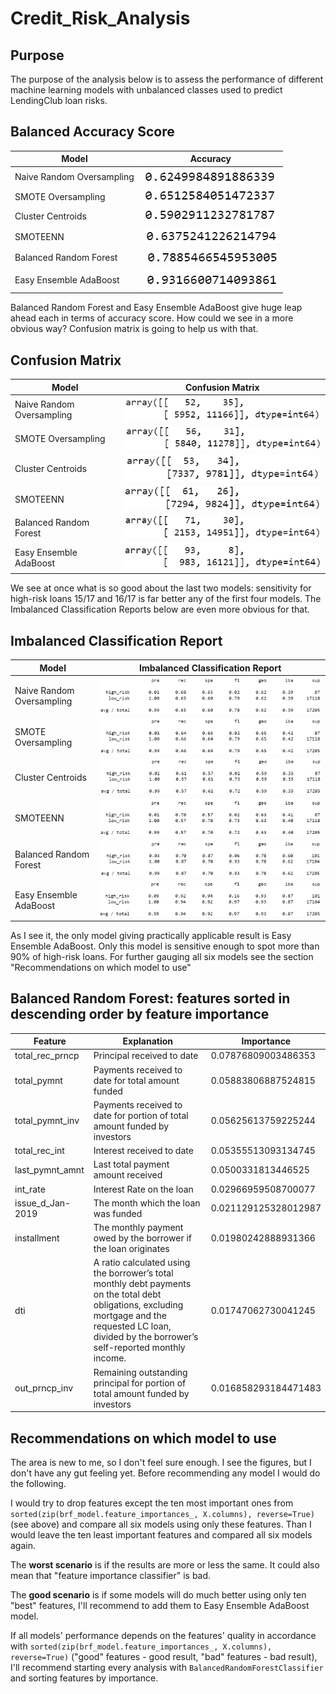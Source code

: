 # Credit_Risk_Analysis

## Purpose

The purpose of the analysis below is to assess the performance of different machine learning models with unbalanced classes used to predict LendingClub loan risks.

## Balanced Accuracy Score

Model|Accuracy
---|---
Naive Random Oversampling|![](./analysis/nro_acc.png)
SMOTE Oversampling|![](./analysis/so_acc.png)
Cluster Centroids|![](./analysis/cc_acc.png)
SMOTEENN|![](./analysis/s_acc.png)
Balanced Random Forest|![](./analysis/brf_acc.png)
Easy Ensemble AdaBoost|![](./analysis/eea_acc.png)

Balanced Random Forest and Easy Ensemble AdaBoost give huge leap ahead each in terms of accuracy score. How could we see in a more obvious way? Confusion matrix is going to help us with that.

## Confusion Matrix

Model|Confusion Matrix
---|---
Naive Random Oversampling|![](./analysis/nro_cm.png)
SMOTE Oversampling|![](./analysis/so_cm.png)
Cluster Centroids|![](./analysis/cc_cm.png)
SMOTEENN|![](./analysis/s_cm.png)
Balanced Random Forest|![](./analysis/bfr_cm.png)
Easy Ensemble AdaBoost|![](./analysis/eea_cm.png)

We see at once what is so good about the last two models: sensitivity for high-risk loans 15/17 and 16/17 is far better any of the first four models. The Imbalanced Classification Reports below are even more obvious for that.

## Imbalanced Classification Report

Model|Imbalanced Classification Report
---|---
Naive Random Oversampling|![](./analysis/nro_icr.png)
SMOTE Oversampling|![](./analysis/so_icr.png)
Cluster Centroids|![](./analysis/cc_icr.png)
SMOTEENN|![](./analysis/s_icr.png)
Balanced Random Forest|![](./analysis/brf_icr.png)
Easy Ensemble AdaBoost|![](./analysis/eea_icr.png)

As I see it, the only model giving practically applicable result is Easy Ensemble AdaBoost. Only this model is sensitive enough to spot more than 90% of high-risk loans. For further gauging all six models see the section "Recommendations on which model to use"

## Balanced Random Forest: features sorted in descending order by feature importance

Feature|Explanation|Importance
---|---|---
total_rec_prncp|Principal received to date|0.07876809003486353
total_pymnt|Payments received to date for total amount funded|0.05883806887524815
total_pymnt_inv|Payments received to date for portion of total amount funded by investors|0.05625613759225244
total_rec_int|Interest received to date|0.05355513093134745
last_pymnt_amnt|Last total payment amount received|0.0500331813446525
int_rate|Interest Rate on the loan|0.02966959508700077
issue_d_Jan-2019|The month which the loan was funded|0.021129125328012987
installment|The monthly payment owed by the borrower if the loan originates|0.01980242888931366
dti|A ratio calculated using the borrower’s total monthly debt payments on the total debt obligations, excluding mortgage and the requested LC loan, divided by the borrower’s self-reported monthly income.|0.01747062730041245
out_prncp_inv|Remaining outstanding principal for portion of total amount funded by investors|0.016858293184471483

## Recommendations on which model to use

The area is new to me, so I don't feel sure enough. I see the figures, but I don't have any gut feeling yet. Before recommending any model I would do the following.

I would try to drop features except the ten most important ones from `sorted(zip(brf_model.feature_importances_, X.columns), reverse=True)` (see above) and compare all six models using only these features. Than I would leave the ten least important features and compared all six models again.

The **worst scenario** is if the results are more or less the same. It could also mean that "feature importance classifier" is bad.

The **good scenario** is if some models will do much better using only ten "best" features, I'll recommend to add them to Easy Ensemble AdaBoost model.

If all models' performance depends on the features' quality in accordance with `sorted(zip(brf_model.feature_importances_, X.columns), reverse=True)` ("good" features - good result, "bad" features - bad result), I'll recommend starting every analysis with `BalancedRandomForestClassifier` and sorting features by importance.
